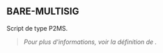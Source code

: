 ## BARE-MULTISIG

Script de type P2MS. 

> *Pour plus d'informations, voir la définition de **[](/dictionnaire/./P.md#p2ms)**.*

